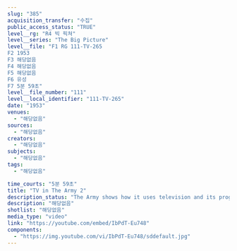```yaml
---
slug: "385"
acquisition_transfer: "수집"
public_access_status: "TRUE"
level__rg: "R4 빅 픽쳐"
level__series: "The Big Picture"
level__file: "F1 RG 111-TV-265
F2 1953
F3 해당없음
F4 해당없음
F5 해당없음
F6 유성
F7 5분 59초"
level__file_number: "111"
level__local_identifier: "111-TV-265"
date: "1953"
venues: 
  - "해당없음"
sources: 
  - "해당없음"
creators: 
  - "해당없음"
subjects: 
  - "해당없음"
tags: 
  - "해당없음"

time_courts: "5분 59초"
title: "TV in The Army 2"
description_status: "The Army shows how it uses television and its program to continue to explore all avenues opened to it by military television."
description: "해당없음"
shotlist: "해당없음"
media_type: "video"
link: "https://youtube.com/embed/IbPdT-Eu748"
components: 
  - "https://img.youtube.com/vi/IbPdT-Eu748/sddefault.jpg"
---
```

